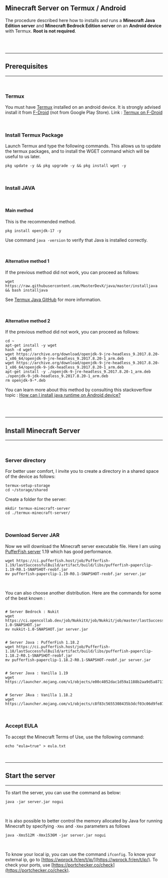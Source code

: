 ## Minecraft Server on Termux / Android

The procedure described here how to installs and runs a **Minecraft Java Edition server** and **Minecraft Bedrock Edition server** on an **Android device** with Termux. **Root is not required**.

<br><br>

---

## Prerequisites

---

<br>

### Termux

You must have [Termux](https://termux.com/) installed on an android device. It is strongly advised install it from [F-Droid](https://f-droid.org/) (not from Google Play Store). Link : [Termux on F-Droid](https://f-droid.org/en/packages/com.termux/)

<br>

### Install Termux Package

Launch Termux and type the following commands. This allows us to update the termux packages, and to install the WGET command which will be useful to us later.

```shell
pkg update -y && pkg upgrade -y && pkg install wget -y
```

<br>

### Install JAVA

<br>

#### Main method

This is the recommended method. 

```shell
pkg install openjdk-17 -y
```

Use command `java -version` to verify that Java is installed correctly.

<br>

#### Alternative method 1

If the previous method did not work, you can proceed as follows:

```shell
wget https://raw.githubusercontent.com/MasterDevX/java/master/installjava && bash installjava
```

See [Termux Java GitHub](https://github.com/MasterDevX/Termux-Java) for more information.

<br>

#### Alternative method 2

If the previous method did not work, you can proceed as follows:

```shell
cd ~
apt-get install -y wget
hash -d wget
wget https://archive.org/download/openjdk-9-jre-headless_9.2017.8.20-1_x86_64/openjdk-9-jre-headless_9.2017.8.20-1_arm.deb
wget https://archive.org/download/openjdk-9-jre-headless_9.2017.8.20-1_x86_64/openjdk-9-jdk-headless_9.2017.8.20-1_arm.deb
apt-get install -y ./openjdk-9-jre-headless_9.2017.8.20-1_arm.deb ./openjdk-9-jdk-headless_9.2017.8.20-1_arm.deb
rm openjdk-9-*.deb

```

You can learn more about this method by consulting this stackoverflow topic : [How can I install java runtime on Android device?](https://stackoverflow.com/questions/61720889/how-can-i-install-java-runtime-on-android-device)

<br><br>

---

## Install Minecraft Server

---

<br>

### Server directory

For better user comfort, I invite you to create a directory in a shared space of the device as follows:

```shell
termux-setup-storage
cd ~/storage/shared
```

Create a folder for the server:

```shell
mkdir termux-minecraft-server
cd ./termux-minecraft-server/
```

<br>

### Download Server JAR

Now we will download the Minecraft server executable file. Here I am using [PufferFish server](https://github.com/pufferfish-gg/Pufferfish) 1.19 which has good performance.

```shell
wget https://ci.pufferfish.host/job/Pufferfish-1.19/lastSuccessfulBuild/artifact/build/libs/pufferfish-paperclip-1.19-R0.1-SNAPSHOT-reobf.jar
mv pufferfish-paperclip-1.19-R0.1-SNAPSHOT-reobf.jar server.jar
```

<br>

You can also choose another distribution. Here are the commands for some of the best known :

```shell

# Server Bedrock : Nukit
wget https://ci.opencollab.dev/job/NukkitX/job/Nukkit/job/master/lastSuccessfulBuild/artifact/target/nukkit-1.0-SNAPSHOT.jar
mv nukkit-1.0-SNAPSHOT.jar server.jar


# Server Java : PufferFish 1.18.2
wget https://ci.pufferfish.host/job/Pufferfish-1.18/lastSuccessfulBuild/artifact/build/libs/pufferfish-paperclip-1.18.2-R0.1-SNAPSHOT-reobf.jar
mv pufferfish-paperclip-1.18.2-R0.1-SNAPSHOT-reobf.jar server.jar


# Server Java : Vanilla 1.19
wget https://launcher.mojang.com/v1/objects/e00c4052dac1d59a1188b2aa9d5a87113aaf1122/server.jar


# Server JAva : Vanilla 1.18.2
wget https://launcher.mojang.com/v1/objects/c8f83c5655308435b3dcf03c06d9fe8740a77469/server.jar
```

<br>

### Accept EULA

To accept the Minecraft Terms of Use, use the following command:

```shell
echo "eula=true" > eula.txt
```

<br>

---

## Start the server

---

To start the server, you can use the command as below:

```shell
java -jar server.jar nogui
```

<br>

It is also possible to better control the memory allocated by Java for running Minecraft by specifying `-Xms` and `-Xmx` parameters as follows

```shell
java -Xms512M -Xmx1536M -jar server.jar nogui
```

<br>

To know your local ip, you can use the command `ifconfig`. To know your external ip, go to [https://wprock.fr/en/t/ip/](https://wprock.fr/en/t/ip/). To check your ports, use [https://portchecker.co/check](https://portchecker.co/check).
